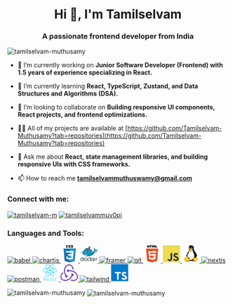 <h1 align="center">Hi 👋, I'm Tamilselvam</h1>
<h3 align="center">A passionate frontend developer from India</h3>

<p align="left"> <img src="https://komarev.com/ghpvc/?username=tamilselvam-muthusamy&label=Profile%20views&color=0e75b6&style=flat" alt="tamilselvam-muthusamy" /> </p>

- 🔭 I’m currently working on **Junior Software Developer (Frontend) with 1.5 years of experience specializing in React.**

- 🌱 I’m currently learning **React, TypeScript, Zustand, and Data Structures and Algorithms (DSA).**

- 👯 I’m looking to collaborate on **Building responsive UI components, React projects, and frontend optimizations.**

- 👨‍💻 All of my projects are available at [https://github.com/Tamilselvam-Muthusamy?tab=repositories](https://github.com/Tamilselvam-Muthusamy?tab=repositories)

- 💬 Ask me about **React, state management libraries, and building responsive UIs with CSS frameworks.**

- 📫 How to reach me **tamilselvammuthuswamy@gmail.com**

<h3 align="left">Connect with me:</h3>
<p align="left">
<a href="https://linkedin.com/in/tamilselvam-m" target="blank"><img align="center" src="https://raw.githubusercontent.com/rahuldkjain/github-profile-readme-generator/master/src/images/icons/Social/linked-in-alt.svg" alt="tamilselvam-m" height="30" width="40" /></a>
<a href="https://auth.geeksforgeeks.org/user/tamilselvammuv0pi" target="blank"><img align="center" src="https://raw.githubusercontent.com/rahuldkjain/github-profile-readme-generator/master/src/images/icons/Social/geeks-for-geeks.svg" alt="tamilselvammuv0pi" height="30" width="40" /></a>
</p>

<h3 align="left">Languages and Tools:</h3>
<p align="left"> <a href="https://babeljs.io/" target="_blank" rel="noreferrer"> <img src="https://www.vectorlogo.zone/logos/babeljs/babeljs-icon.svg" alt="babel" width="40" height="40"/> </a> <a href="https://www.chartjs.org" target="_blank" rel="noreferrer"> <img src="https://www.chartjs.org/media/logo-title.svg" alt="chartjs" width="40" height="40"/> </a> <a href="https://www.w3schools.com/css/" target="_blank" rel="noreferrer"> <img src="https://raw.githubusercontent.com/devicons/devicon/master/icons/css3/css3-original-wordmark.svg" alt="css3" width="40" height="40"/> </a> <a href="https://www.docker.com/" target="_blank" rel="noreferrer"> <img src="https://raw.githubusercontent.com/devicons/devicon/master/icons/docker/docker-original-wordmark.svg" alt="docker" width="40" height="40"/> </a> <a href="https://www.framer.com/" target="_blank" rel="noreferrer"> <img src="https://www.vectorlogo.zone/logos/framer/framer-icon.svg" alt="framer" width="40" height="40"/> </a> <a href="https://git-scm.com/" target="_blank" rel="noreferrer"> <img src="https://www.vectorlogo.zone/logos/git-scm/git-scm-icon.svg" alt="git" width="40" height="40"/> </a> <a href="https://www.w3.org/html/" target="_blank" rel="noreferrer"> <img src="https://raw.githubusercontent.com/devicons/devicon/master/icons/html5/html5-original-wordmark.svg" alt="html5" width="40" height="40"/> </a> <a href="https://developer.mozilla.org/en-US/docs/Web/JavaScript" target="_blank" rel="noreferrer"> <img src="https://raw.githubusercontent.com/devicons/devicon/master/icons/javascript/javascript-original.svg" alt="javascript" width="40" height="40"/> </a> <a href="https://www.linux.org/" target="_blank" rel="noreferrer"> <img src="https://raw.githubusercontent.com/devicons/devicon/master/icons/linux/linux-original.svg" alt="linux" width="40" height="40"/> </a> <a href="https://nextjs.org/" target="_blank" rel="noreferrer"> <img src="https://cdn.worldvectorlogo.com/logos/nextjs-2.svg" alt="nextjs" width="40" height="40"/> </a> <a href="https://postman.com" target="_blank" rel="noreferrer"> <img src="https://www.vectorlogo.zone/logos/getpostman/getpostman-icon.svg" alt="postman" width="40" height="40"/> </a> <a href="https://reactjs.org/" target="_blank" rel="noreferrer"> <img src="https://raw.githubusercontent.com/devicons/devicon/master/icons/react/react-original-wordmark.svg" alt="react" width="40" height="40"/> </a> <a href="https://redux.js.org" target="_blank" rel="noreferrer"> <img src="https://raw.githubusercontent.com/devicons/devicon/master/icons/redux/redux-original.svg" alt="redux" width="40" height="40"/> </a> <a href="https://tailwindcss.com/" target="_blank" rel="noreferrer"> <img src="https://www.vectorlogo.zone/logos/tailwindcss/tailwindcss-icon.svg" alt="tailwind" width="40" height="40"/> </a> <a href="https://www.typescriptlang.org/" target="_blank" rel="noreferrer"> <img src="https://raw.githubusercontent.com/devicons/devicon/master/icons/typescript/typescript-original.svg" alt="typescript" width="40" height="40"/> </a> </p>

<p><img align="left" src="https://github-readme-stats.vercel.app/api/top-langs?username=tamilselvam-muthusamy&show_icons=true&locale=en&layout=compact" alt="tamilselvam-muthusamy" /></p>

<p>&nbsp;<img align="center" src="https://github-readme-stats.vercel.app/api?username=tamilselvam-muthusamy&show_icons=true&locale=en" alt="tamilselvam-muthusamy" /></p>
